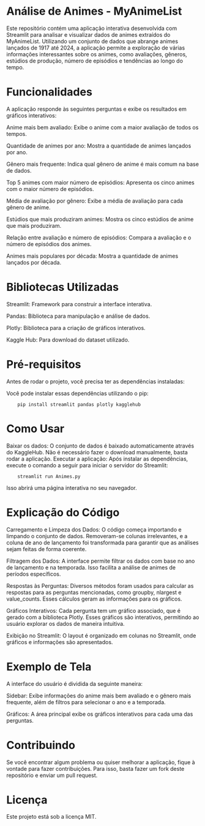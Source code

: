 # Análise de Animes - MyAnimeList

Este repositório contém uma aplicação interativa desenvolvida com Streamlit para analisar e visualizar dados de animes extraídos do MyAnimeList. Utilizando um conjunto de dados que abrange animes lançados de 1917 até 2024, a aplicação permite a exploração de várias informações interessantes sobre os animes, como avaliações, gêneros, estúdios de produção, número de episódios e tendências ao longo do tempo.

# Funcionalidades

A aplicação responde às seguintes perguntas e exibe os resultados em gráficos interativos:

Anime mais bem avaliado: Exibe o anime com a maior avaliação de todos os tempos.

Quantidade de animes por ano: Mostra a quantidade de animes lançados por ano.

Gênero mais frequente: Indica qual gênero de anime é mais comum na base de dados.

Top 5 animes com maior número de episódios: Apresenta os cinco animes com o maior número de episódios.

Média de avaliação por gênero: Exibe a média de avaliação para cada gênero de anime.

Estúdios que mais produziram animes: Mostra os cinco estúdios de anime que mais produziram.

Relação entre avaliação e número de episódios: Compara a avaliação e o número de episódios dos animes.

Animes mais populares por década: Mostra a quantidade de animes lançados por década.

# Bibliotecas Utilizadas

Streamlit: Framework para construir a interface interativa.

Pandas: Biblioteca para manipulação e análise de dados.

Plotly: Biblioteca para a criação de gráficos interativos.

Kaggle Hub: Para download do dataset utilizado.


# Pré-requisitos
Antes de rodar o projeto, você precisa ter as dependências instaladas:

Você pode instalar essas dependências utilizando o pip:

        pip install streamlit pandas plotly kagglehub

# Como Usar

Baixar os dados: O conjunto de dados é baixado automaticamente através do KaggleHub. Não é necessário fazer o download manualmente, basta rodar a aplicação.
Executar a aplicação: Após instalar as dependências, execute o comando a seguir para iniciar o servidor do Streamlit:

        streamlit run Animes.py

Isso abrirá uma página interativa no seu navegador.

# Explicação do Código

Carregamento e Limpeza dos Dados: O código começa importando e limpando o conjunto de dados. Removeram-se colunas irrelevantes, e a coluna de ano de lançamento foi transformada para garantir que as análises sejam feitas de forma coerente.

Filtragem dos Dados: A interface permite filtrar os dados com base no ano de lançamento e na temporada. Isso facilita a análise de animes de períodos específicos.

Respostas às Perguntas: Diversos métodos foram usados para calcular as respostas para as perguntas mencionadas, como groupby, nlargest e value_counts. Esses cálculos geram as informações para os gráficos.

Gráficos Interativos: Cada pergunta tem um gráfico associado, que é gerado com a biblioteca Plotly. Esses gráficos são interativos, permitindo ao usuário explorar os dados de maneira intuitiva.

Exibição no Streamlit: O layout é organizado em colunas no Streamlit, onde gráficos e informações são apresentados.

# Exemplo de Tela

A interface do usuário é dividida da seguinte maneira:

Sidebar: Exibe informações do anime mais bem avaliado e o gênero mais frequente, além de filtros para selecionar o ano e a temporada.

Gráficos: A área principal exibe os gráficos interativos para cada uma das perguntas.

# Contribuindo

Se você encontrar algum problema ou quiser melhorar a aplicação, fique à vontade para fazer contribuições. Para isso, basta fazer um fork deste repositório e enviar um pull request.

# Licença

Este projeto está sob a licença MIT.
